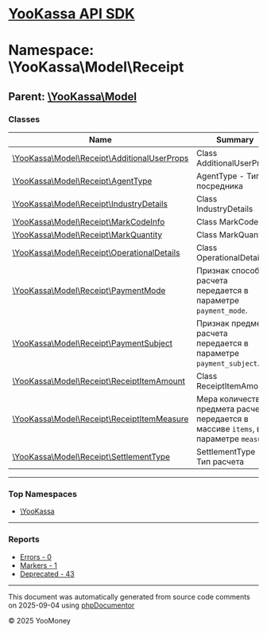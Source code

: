 # [YooKassa API SDK](../home.md)

# Namespace: \YooKassa\Model\Receipt

## Parent: [\YooKassa\Model](../namespaces/yookassa-model.md)

### Classes

| Name | Summary |
| ---- | ------- |
| [\YooKassa\Model\Receipt\AdditionalUserProps](../classes/YooKassa-Model-Receipt-AdditionalUserProps.md) | Class AdditionalUserProps |
| [\YooKassa\Model\Receipt\AgentType](../classes/YooKassa-Model-Receipt-AgentType.md) | AgentType - Тип посредника |
| [\YooKassa\Model\Receipt\IndustryDetails](../classes/YooKassa-Model-Receipt-IndustryDetails.md) | Class IndustryDetails |
| [\YooKassa\Model\Receipt\MarkCodeInfo](../classes/YooKassa-Model-Receipt-MarkCodeInfo.md) | Class MarkCodeInfo |
| [\YooKassa\Model\Receipt\MarkQuantity](../classes/YooKassa-Model-Receipt-MarkQuantity.md) | Class MarkQuantity |
| [\YooKassa\Model\Receipt\OperationalDetails](../classes/YooKassa-Model-Receipt-OperationalDetails.md) | Class OperationalDetails |
| [\YooKassa\Model\Receipt\PaymentMode](../classes/YooKassa-Model-Receipt-PaymentMode.md) | Признак способа расчета передается в параметре `payment_mode`. |
| [\YooKassa\Model\Receipt\PaymentSubject](../classes/YooKassa-Model-Receipt-PaymentSubject.md) | Признак предмета расчета передается в параметре `payment_subject`. |
| [\YooKassa\Model\Receipt\ReceiptItemAmount](../classes/YooKassa-Model-Receipt-ReceiptItemAmount.md) | Class ReceiptItemAmount |
| [\YooKassa\Model\Receipt\ReceiptItemMeasure](../classes/YooKassa-Model-Receipt-ReceiptItemMeasure.md) | Мера количества предмета расчета передается в массиве `items`, в параметре `measure`. |
| [\YooKassa\Model\Receipt\SettlementType](../classes/YooKassa-Model-Receipt-SettlementType.md) | SettlementType - Тип расчета |

---

### Top Namespaces

* [\YooKassa](../namespaces/yookassa.md)

---

### Reports
* [Errors - 0](../reports/errors.md)
* [Markers - 1](../reports/markers.md)
* [Deprecated - 43](../reports/deprecated.md)

---

This document was automatically generated from source code comments on 2025-09-04 using [phpDocumentor](http://www.phpdoc.org/)

&copy; 2025 YooMoney